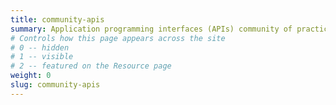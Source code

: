 ```yaml
---
title: community-apis
summary: Application programming interfaces (APIs) community of practice
# Controls how this page appears across the site
# 0 -- hidden
# 1 -- visible
# 2 -- featured on the Resource page
weight: 0
slug: community-apis
---
```

